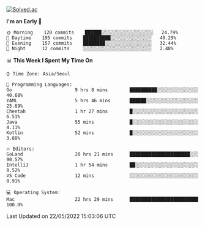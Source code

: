 [![Solved.ac](http://mazassumnida.wtf/api/v2/generate_badge?boj=kuckjwi)](https://solved.ac/kuckjwi)
<!--START_SECTION:waka-->
**I'm an Early 🐤** 

```text
🌞 Morning    120 commits    ██████░░░░░░░░░░░░░░░░░░░   24.79% 
🌆 Daytime    195 commits    ██████████░░░░░░░░░░░░░░░   40.29% 
🌃 Evening    157 commits    ████████░░░░░░░░░░░░░░░░░   32.44% 
🌙 Night      12 commits     ░░░░░░░░░░░░░░░░░░░░░░░░░   2.48%

```


📊 **This Week I Spent My Time On** 

```text
⌚︎ Time Zone: Asia/Seoul

💬 Programming Languages: 
Go                       9 hrs 8 mins        ██████████░░░░░░░░░░░░░░░   40.68% 
YAML                     5 hrs 46 mins       ██████░░░░░░░░░░░░░░░░░░░   25.69% 
Cheetah                  1 hr 27 mins        █░░░░░░░░░░░░░░░░░░░░░░░░   6.51% 
Java                     55 mins             █░░░░░░░░░░░░░░░░░░░░░░░░   4.11% 
Kotlin                   52 mins             █░░░░░░░░░░░░░░░░░░░░░░░░   3.88%

🔥 Editors: 
GoLand                   20 hrs 21 mins      ██████████████████████░░░   90.57% 
IntelliJ                 1 hr 54 mins        ██░░░░░░░░░░░░░░░░░░░░░░░   8.52% 
VS Code                  12 mins             ░░░░░░░░░░░░░░░░░░░░░░░░░   0.91%

💻 Operating System: 
Mac                      22 hrs 29 mins      █████████████████████████   100.0%

```


 Last Updated on 22/05/2022 15:03:06 UTC
<!--END_SECTION:waka-->

